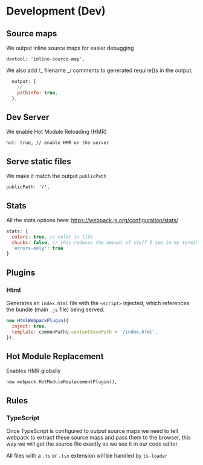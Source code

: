 # Development (Dev)

## Source maps

We output inline source maps for easier debugging

`devtool: 'inline-source-map',`

We also add /_ filename _/ comments to generated require()s in the output.

```js
  output: {
    //
    pathinfo: true,
  },
```

## Dev Server

We enable Hot Module Reloading (HMR)

`hot: true, // enable HMR on the server`

## Serve static files

We make it match the output `publicPath`

`publicPath: '/',`

## Stats

All the stats options here: https://webpack.js.org/configuration/stats/

```js
stats: {
  colors: true, // color is life
  chunks: false, // this reduces the amount of stuff I see in my terminal; configure to your needs
  'errors-only': true
}
```

## Plugins

### Html

Generates an `index.html` file with the `<script>` injected, which references the bundle (main `.js` file) being served.

```js
new HtmlWebpackPlugin({
  inject: true,
  template: commonPaths.contentBasePath + '/index.html',
}),
```

## Hot Module Replacement

Enables HMR globally

`new webpack.HotModuleReplacementPlugin(),`

## Rules

### TypeScript

Once TypeScript is configured to output source maps we need to tell webpack
to extract these source maps and pass them to the browser,
this way we will get the source file exactly as we see it in our code editor.

All files with a `.ts` or `.tsx` extension will be handled by `ts-loader`
